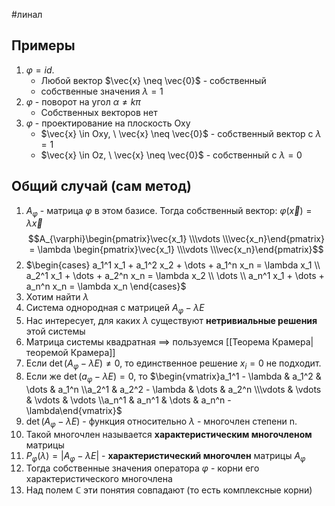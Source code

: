 #линал 
## Примеры
1. $\varphi = id$. 
	- Любой вектор $\vec{x} \neq \vec{0}$ - собственный
	- собственные значения $\lambda = 1$
2. $\varphi$ - поворот на угол $\alpha \neq k \pi$
	- Собственных векторов нет
3. $\varphi$ - проектирование на плоскость Oxy
	- $\vec{x} \in Oxy, \ \vec{x} \neq \vec{0}$ - собственный вектор с $\lambda = 1$
	- $\vec{x} \in Oz, \ \vec{x} \neq \vec{0}$ - собственный с $\lambda = 0$
## Общий случай (сам метод)
1. $A_{\varphi}$ - матрица $\varphi$ в этом базисе. Тогда собственный вектор: $\varphi(\vec{x}) = \lambda \vec{x}$
$$A_{\varphi}\begin{pmatrix}\vec{x_1} \\\vdots \\\vec{x_n}\end{pmatrix} = \lambda \begin{pmatrix}\vec{x_1} \\\vdots \\\vec{x_n}\end{pmatrix}$$
2. $\begin{cases} a_1^1 x_1 + a_1^2 x_2 + \dots + a_1^n x_n = \lambda x_1 \\ a_2^1 x_1 + \dots + a_2^n x_n = \lambda x_2 \\ \dots \\ a_n^1 x_1 + \dots + a_n^n x_n = \lambda x_n \end{cases}$
3. Хотим найти $\lambda$
4. Система однородная с матрицей $A_{\varphi} - \lambda E$
5. Нас интересует, для каких $\lambda$ существуют **нетривиальные решения** этой системы
6. Матрица системы квадратная $\implies$ пользуемся [[Теорема Крамера|теоремой Крамера]]
7. Если $\det (A_{\varphi} - \lambda E) \neq 0$, то единственное решение $x_i = 0$ не подходит.
8. Если же $\det (a_{\varphi} - \lambda E) = 0$, то $\begin{vmatrix}a_1^1 - \lambda & a_1^2 & \dots & a_1^n \\a_2^1 & a_2^2 - \lambda & \dots & a_2^n \\\vdots & \vdots & \vdots & \vdots \\a_n^1 & a_n^1 & \dots & a_n^n - \lambda\end{vmatrix}$
9. $\det (A_{\varphi} - \lambda E)$ - функция относительно $\lambda$ - многочлен степени n.
10. Такой многочлен называется **характеристическим многочленом** матрицы
11. $P_{\varphi}(\lambda) = |A_{\varphi} - \lambda E|$ - **характеристический многочлен** матрицы $A_{\varphi}$
12. Тогда собственные значения оператора $\varphi$ - корни его характеристического многочлена
13. Над полем $\mathbb{C}$ эти понятия совпадают (то есть комплексные корни)